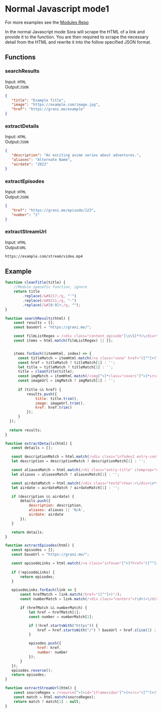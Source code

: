 # Normal Javascript mode1

For more examples see the [Modules Repo](https://github.com/50n50/sources)

In the normal Javascript mode Sora will scrape the HTML of a link and provide it to the function. You are then required to scrape the necessary detail from the HTML and rewrite it into the follow specified JSON format.


## Functions

### searchResults
Input: `HTML` \
Output:`JSON`

```json
{
   "title": "Example Title",
   "image": "https://example.com/image.jpg",
   "href": "https://grani.me/example"
}
```

### extractDetails
Input: `HTML` \
Output:`JSON`

```json
{
   "description": "An exciting anime series about adventures.",
   "aliases": "Alternate Name",
   "airdate": "2022"
}
```

### extractEpisodes
Input: `HTML` \
Output:`JSON`

```json
{
   "href": "https://grani.me/episode/123",
   "number": "1"
}
```

### extractStreamUrl
Input: `HTML` \
Output:`URL`

```txt
https://example.com/stream/video.mp4
```

## Example

```javascript 
function cleanTitle(title) {
    //Module specefic function, ignore
    return title
        .replace(/&#8217;/g, "'")  
        .replace(/&#8211;/g, "-")  
        .replace(/&#[0-9]+;/g, ""); 
}

function searchResults(html) {
    const results = [];
    const baseUrl = "https://grani.me/";

    const filmListRegex = /<div class="content_episode"[\s\S]*?<\/div>\s*<\/div>\s*<\/div>/g;
    const items = html.match(filmListRegex) || [];


    items.forEach((itemHtml, index) => {
      const titleMatch = itemHtml.match(/<a class="cona" href="([^"]+)">([^<]+)<\/a>/);
      const href = titleMatch ? titleMatch[1] : '';
      let title = titleMatch ? titleMatch[2] : '';  
      title = cleanTitle(title);
      const imgMatch = itemHtml.match(/<img[^>]*class="coveri"[^>]*src="([^"]+)"[^>]*>/);
      const imageUrl = imgMatch ? imgMatch[1] : '';
      
      if (title && href) {
          results.push({
              title: title.trim(),
              image: imageUrl.trim(),
              href: href.trim()
          });
      }
  });
  
  return results;
}

function extractDetails(html) {
   const details = [];

   const descriptionMatch = html.match(/<div class="infodes2 entry-content entry-content-single" itemprop="description">[\s\S]*?<p>([\s\S]*?)<\/p>/);
   let description = descriptionMatch ? descriptionMatch[1] : '';

   const aliasesMatch = html.match(/<h1 class="entry-title" itemprop="name""([^"]+)">/);
   let aliases = aliasesMatch ? aliasesMatch[1] : '';

   const airdateMatch = html.match(/<div class="textd">Year:<\/div>\s*<div class="textc">([^<]+)<\/div>/);
   let airdate = airdateMatch ? airdateMatch[1] : '';

   if (description && airdate) {
       details.push({
           description: description,
           aliases: aliases || 'N/A',
           airdate: airdate
       });
   }

   return details;
}

function extractEpisodes(html) {
   const episodes = [];
   const baseUrl = "https://grani.me/";

   const episodeLinks = html.match(/<a class="infovan"[^>]*href="([^"]+)"[\s\S]*?<div class="centerv">(\d+)<\/div>/g);
   
   if (!episodeLinks) {
       return episodes;
   }

   episodeLinks.forEach(link => {
       const hrefMatch = link.match(/href="([^"]+)"/);
       const numberMatch = link.match(/<div class="centerv">(\d+)<\/div>/);

       if (hrefMatch && numberMatch) {
           let href = hrefMatch[1];
           const number = numberMatch[1];

           if (!href.startsWith("https")) {
               href = href.startsWith("/") ? baseUrl + href.slice(1) : baseUrl + href;
           }

           episodes.push({
               href: href,
               number: number
           });
       }
   });
   episodes.reverse();
   return episodes;
}

function extractStreamUrl(html) {
    const sourceRegex = /<source[^>]+id="iframevideo"[^>]+src="([^"]+)"/;
    const match = html.match(sourceRegex);
    return match ? match[1] : null;
}

```